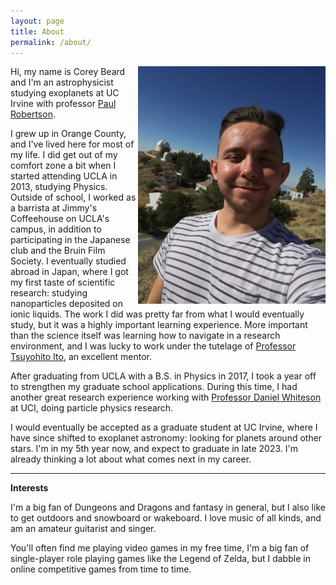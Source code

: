 ```yaml
---
layout: page
title: About
permalink: /about/
---
```


<img align="right" width="300" height="380" src="./Images/Lick_Selfie.JPG">


Hi, my name is Corey Beard and I'm an astrophysicist studying exoplanets at UC Irvine with professor [Paul Robertson](https://faculty.sites.uci.edu/robertson/).

I grew up in Orange County, and I've lived here for most of my life. I did get out of my comfort zone a bit when I started attending UCLA in 2013, studying Physics. Outside of school, I worked as a barrista at Jimmy's Coffeehouse on UCLA's campus, in addition to participating in the Japanese club and the Bruin Film Society. I eventually studied abroad in Japan, where I got my first taste of scientific research: studying nanoparticles deposited on ionic liquids. The work I did was pretty far from what I would eventually study, but it was a highly important learning experience. More important than the science itself was learning how to navigate in a research environment, and I was lucky to work under the tutelage of [Professor Tsuyohito Ito](http://www.plasma.k.u-tokyo.ac.jp/english/index_e.html), an excellent mentor.

After graduating from UCLA with a B.S. in Physics in 2017, I took a year off to strengthen my graduate school applications. During this time, I had another great research experience working with [Professor Daniel Whiteson](https://sites.uci.edu/daniel/) at UCI, doing particle physics research.

I would eventually be accepted as a graduate student at UC Irvine, where I have since shifted to exoplanet astronomy: looking for planets around other stars. I'm in my 5th year now, and expect to graduate in late 2023. I'm already thinking a lot about what comes next in my career.

-------------------
**Interests**

I'm a big fan of Dungeons and Dragons and fantasy in general, but I also like to get outdoors and snowboard or wakeboard. I love music of all kinds, and am an amateur guitarist and singer.

You'll often find me playing video games in my free time, I'm a big fan of single-player role playing games like the Legend of Zelda, but I dabble in online competitive games from time to time.
